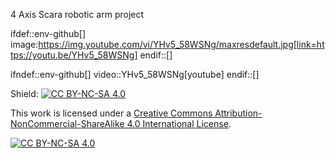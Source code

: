 
4 Axis Scara robotic arm project

ifdef::env-github[]
image:https://img.youtube.com/vi/YHv5_58WSNg/maxresdefault.jpg[link=https://youtu.be/YHv5_58WSNg]
endif::[]

ifndef::env-github[]
video::YHv5_58WSNg[youtube]
endif::[]


Shield: [![CC BY-NC-SA 4.0][cc-by-nc-sa-shield]][cc-by-nc-sa]

This work is licensed under a
[Creative Commons Attribution-NonCommercial-ShareAlike 4.0 International License][cc-by-nc-sa].

[![CC BY-NC-SA 4.0][cc-by-nc-sa-image]][cc-by-nc-sa]

[cc-by-nc-sa]: http://creativecommons.org/licenses/by-nc-sa/4.0/
[cc-by-nc-sa-image]: https://licensebuttons.net/l/by-nc-sa/4.0/88x31.png
[cc-by-nc-sa-shield]: https://img.shields.io/badge/License-CC%20BY--NC--SA%204.0-lightgrey.svg

